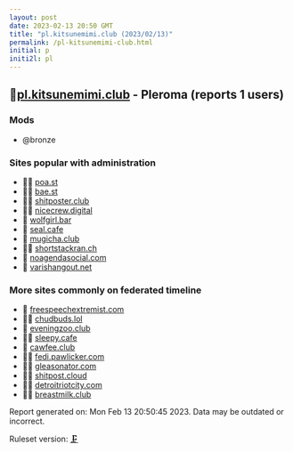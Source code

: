 ```yaml
---
layout: post
date: 2023-02-13 20:50 GMT
title: "pl.kitsunemimi.club (2023/02/13)"
permalink: /pl-kitsunemimi-club.html
initial: p
initi2l: pl
---
```


## 🦝[pl.kitsunemimi.club](https://pl.kitsunemimi.club) - Pleroma (reports 1 users)

### Mods
 * @bronze

### Sites popular with administration

* 🦝🧸 [poa.st](/poa-st.html)
* 🦝🧸 [bae.st](/bae-st.html)
* 🦝🧸 [shitposter.club](/shitposter-club.html)
* 🦝🧸 [nicecrew.digital](/nicecrew-digital.html)
* 🦝 [wolfgirl.bar](/wolfgirl-bar.html)
* 🦝 [seal.cafe](/seal-cafe.html)
* 🦝 [mugicha.club](/mugicha-club.html)
* 🦝🧸 [shortstackran.ch](/shortstackran-ch.html)
* 💉 [noagendasocial.com](/noagendasocial-com.html)
* 🦝 [varishangout.net](/varishangout-net.html)

### More sites commonly on federated timeline

* 🦝 [freespeechextremist.com](/freespeechextremist-com.html)
* 🦝🧸 [chudbuds.lol](/chudbuds-lol.html)
* 🦝 [eveningzoo.club](/eveningzoo-club.html)
* 🦝🧸 [sleepy.cafe](/sleepy-cafe.html)
* 🦝 [cawfee.club](/cawfee-club.html)
* 🦝🧸 [fedi.pawlicker.com](/fedi-pawlicker-com.html)
* 🦝🧸 [gleasonator.com](/gleasonator-com.html)
* 🦝🧸 [shitpost.cloud](/shitpost-cloud.html)
* 🦝🧸 [detroitriotcity.com](/detroitriotcity-com.html)
* 🦝🧸 [breastmilk.club](/breastmilk-club.html)

Report generated on: Mon Feb 13 20:50:45 2023. Data may be outdated or incorrect.

Ruleset version: [🗜](/version-clamp)
